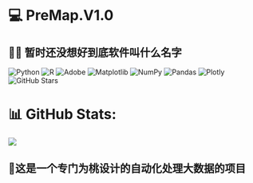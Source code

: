 # 💻 PreMap.V1.0
## 🤷‍♂️ 暂时还没想好到底软件叫什么名字
![Python](https://img.shields.io/badge/python-3670A0?style=flat-square&logo=python&logoColor=ffdd54) ![R](https://img.shields.io/badge/r-%23276DC3.svg?style=flat-square&logo=r&logoColor=white) ![Adobe](https://img.shields.io/badge/adobe-%23FF0000.svg?style=flat-square&logo=adobe&logoColor=white) ![Matplotlib](https://img.shields.io/badge/Matplotlib-%23ffffff.svg?style=flat-square&logo=Matplotlib&logoColor=black) ![NumPy](https://img.shields.io/badge/numpy-%23013243.svg?style=flat-square&logo=numpy&logoColor=white) ![Pandas](https://img.shields.io/badge/pandas-%23150458.svg?style=flat-square&logo=pandas&logoColor=white) ![Plotly](https://img.shields.io/badge/Plotly-%233F4F75.svg?style=flat-square&logo=plotly&logoColor=white)![GitHub Stars](https://img.shields.io/github/stars/fanjiaqi777/Automatic_Program.svg)
# 📊 GitHub Stats:
![](https://github-readme-stats.vercel.app/api/top-langs/?username=fanjiaqi777&theme=chartreuse-dark&hide_border=false&include_all_commits=true&count_private=true&layout=compact)

## 🍑这是一个专门为桃设计的自动化处理大数据的项目

<!-- Proudly created with GPRM ( https://gprm.itsvg.in ) -->

